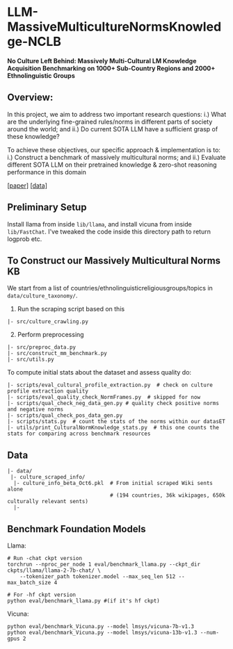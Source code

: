 # LLM-MassiveMulticultureNormsKnowledge-NCLB

**No Culture Left Behind: Massively Multi-Cultural LM Knowledge Acquisition Benchmarking on 1000+ Sub-Country Regions and 2000+ Ethnolinguistic Groups**

## Overview: 
In this project, we aim to address two important research questions:
i.) What are the underlying fine-grained rules/norms in different parts of society around the world; and
ii.) Do current SOTA LLM have a sufficient grasp of these knowledge?

To achieve these objectives, our specific approach & implementation is to:
i.) Construct a benchmark of massively multicultural norms; and
ii.) Evaluate different SOTA LLM on their pretrained knowledge & zero-shot reasoning performance in this domain

[[paper]](https://arxiv.org/pdf/2402.09369.pdf) [[data]](https://drive.google.com/drive/folders/1LN8yrKseTJIAb3FdIr0-Jy3eZNZUI7vo?usp=sharing)

## Preliminary Setup ##

Install llama from inside `lib/llama`, and install vicuna from inside `lib/FastChat`. I've tweaked the code inside this directory path to return logprob etc.


## To Construct our Massively Multicultural Norms KB

We start from a list of countries/ethnolinguisticreligiousgroups/topics in `data/culture_taxonomy/`.

1. Run the scraping script based on this
```
|- src/culture_crawling.py
```

2. Perform preprocessing
```
|- src/preproc_data.py
|- src/construct_mm_benchmark.py
|- src/utils.py
```

To compute initial stats about the dataset and assess quality do:
```
|- scripts/eval_cultural_profile_extraction.py  # check on culture profile extraction quality
|- scripts/eval_quality_check_NormFrames.py  # skipped for now
|- scripts/qual_check_neg_data_gen.py # quality check positive norms and negative norms
|- scripts/qual_check_pos_data_gen.py
|- scripts/stats.py  # count the stats of the norms within our datasET
|- utils/print_CulturalNormKnowledge_stats.py  # this one counts the stats for comparing across benchmark resources
```

## Data

```
|- data/
 |- culture_scraped_info/
  |- culture_info_beta_Oct6.pkl  # From initial scraped Wiki sents alone
                                 # (194 countries, 36k wikipages, 650k culturally relevant sents)
  |- 
```

## Benchmark Foundation Models
Llama:
```
# Run -chat ckpt version
torchrun --nproc_per_node 1 eval/benchmark_llama.py --ckpt_dir ckpts/llama/llama-2-7b-chat/ \
    --tokenizer_path tokenizer.model --max_seq_len 512 --max_batch_size 4

# For -hf ckpt version
python eval/benchmark_llama.py #(if it's hf ckpt)
```

Vicuna:
```
python eval/benchmark_Vicuna.py --model lmsys/vicuna-7b-v1.3
python eval/benchmark_Vicuna.py --model lmsys/vicuna-13b-v1.3 --num-gpus 2
```
